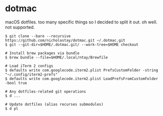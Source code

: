 # dotmac

macOS dotfiles. too many specific things so I decided to split it out. oh well. not supported.

```
$ git clone --bare --recursive https://github.com/nicholastay/dotmac.git ~/.dotmac.git
$ git --git-dir=$HOME/.dotmac.git/ --work-tree=$HOME checkout

# Install brew packages via bundle
$ brew bundle --file=$HOME/.local/ntay/Brewfile

# Load iTerm 2 configs
$ defaults write com.googlecode.iterm2.plist PrefsCustomFolder -string "~/.config/iterm2-prefs"
$ defaults write com.googlecode.iterm2.plist LoadPrefsFromCustomFolder -bool true

# Any dotfiles-related git operations
$ d ...

# Update dotfiles (alias recurses submodules)
$ d pl
```
